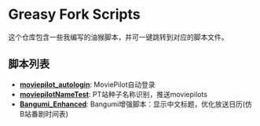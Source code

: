 # Greasy Fork Scripts

这个仓库包含一些我编写的油猴脚本，并可一键跳转到对应的脚本文件。

## 脚本列表

*   **[moviepilot_autologin](https://github.com/wuyaos/greasyfork_scripts/raw/refs/heads/main/moviepilot_autologin.user.js)**: MoviePilot自动登录
*   **[moviepilotNameTest](https://github.com/wuyaos/greasyfork_scripts/raw/refs/heads/main/moviepilotNameTest.user.js)**: PT站种子名称识别，推送moviepilots
*   **[Bangumi_Enhanced](https://github.com/wuyaos/greasyfork_scripts/raw/refs/heads/main/Bangumi_Enhanced.user.js)**: Bangumi增强脚本：显示中文标题，优化放送日历(仿B站番剧时间表)
